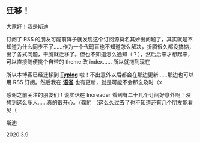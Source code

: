 ## 迁移！

大家好！我是斯迪

订阅了 RSS 的朋友可能前阵子就发现这个订阅源莫名其妙出问题了，其实就是不知道为什么同步不了……作为一个代码盲也不知道怎么解决，折腾很久都没搞掂，出了各式问题，干脆就迁移了。但也不知道怎么通知（？），然后后来才想起来，可以直接随便挑个自带的 theme 改 index…… 所以就拖到现在

所以本博客已经迁移到 [**Typlog**](https://sadiewu.typlog.io/) 啦！不出意外以后都会在那边更新……那边也可以用 RSS 订阅。然后我在 [**语雀**](https://www.yuque.com/u265969/541) 也有更新，就是可能不会那么及时（x 

感谢之前关注的朋友们！说实话在 Inoreader 看到有二十几个订阅好意外啊！没想到这么多人……真的很开心。（鞠躬 （这么久过去了也不知道还有几个朋友能看见（

斯迪

2020.3.9
